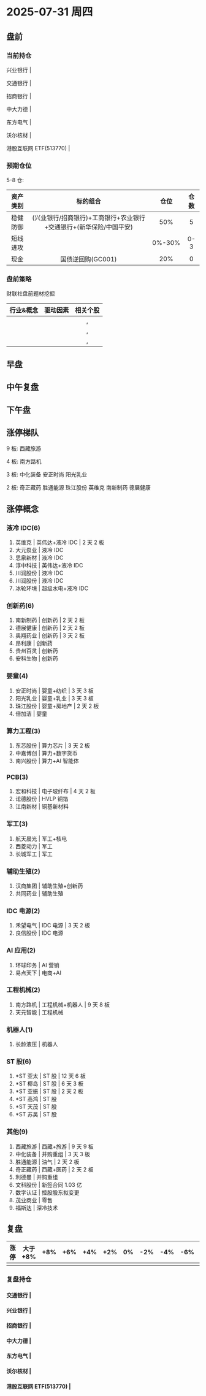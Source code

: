 # 2025-07-31 周四

## 盘前

### 当前持仓

兴业银行 |

交通银行 |

招商银行 |

中大力德 |

东方电气 |

沃尔核材 |

港股互联网 ETF(513770) |

### 预期仓位

5-8 仓:

| 资产类别 |                              标的组合                              |  仓位  | 仓数 |
| :------: | :----------------------------------------------------------------: | :----: | :--: |
| 稳健防御 | (兴业银行/招商银行)+工商银行+农业银行+交通银行+(新华保险/中国平安) |  50%   |  5   |
| 短线进攻 |                                                                    | 0%-30% | 0-3  |
|   现金   |                         国债逆回购(GC001)                          |  20%   |  0   |

### 盘前策略

财联社盘前题材挖掘

| 行业&概念 | 驱动因素 | 相关个股 |
| :-------: | :------: | :------: |
|           |          |    ,     |
|           |          |    ,     |
|           |          |    ,     |

## 早盘

## 中午复盘

## 下午盘

## 涨停梯队

9 板: 西藏旅游

4 板: 南方路机

3 板: 中化装备 安正时尚 阳光乳业

2 板: 奇正藏药 胜通能源 珠江股份 英维克 南新制药 德展健康

## 涨停概念

### 液冷 IDC(6)

1. 英维克 | 英伟达+液冷 IDC | 2 天 2 板
2. 大元泵业 | 液冷 IDC
3. 思泉新材 | 液冷 IDC
4. 淳中科技 | 英伟达+液冷 IDC
5. 川润股份 | 液冷 IDC
6. 川润股份 | 液冷 IDC
7. 冰轮环境 | 超级水电+液冷 IDC

### 创新药(6)

1. 南新制药 | 创新药 | 2 天 2 板
2. 德展健康 | 创新药 | 2 天 2 板
3. 奥翔药业 | 创新药 | 3 天 2 板
4. 昂利康 | 创新药
5. 贵州百灵 | 创新药
6. 安科生物 | 创新药

### 婴童(4)

1. 安正时尚 | 婴童+纺织 | 3 天 3 板
2. 阳光乳业 | 婴童+乳业 | 3 天 3 板
3. 珠江股份 | 婴童+房地产 | 2 天 2 板
4. 倍加洁 | 婴童

### 算力工程(3)

1. 东芯股份 | 算力芯片 | 3 天 2 板
2. 中嘉博创 | 算力+数字货币
3. 南兴股份 | 算力+AI 智能体

### PCB(3)

1. 宏和科技 | 电子玻纤布 | 4 天 2 板
2. 诺德股份 | HVLP 铜箔
3. 江南新材 | 铜基新材料

### 军工(3)

1. 航天晨光 | 军工+核电
2. 西菱动力 | 军工
3. 长城军工 | 军工

### 辅助生殖(2)

1. 汉商集团 | 辅助生殖+创新药
2. 共同药业 | 辅助生殖

### IDC 电源(2)

1. 禾望电气 | IDC 电源 | 3 天 2 板
2. 良信股份 | IDC 电源

### AI 应用(2)

1. 环球印务 | AI 营销
2. 易点天下 | 电商+AI

### 工程机械(2)

1. 南方路机 | 工程机械+机器人 | 9 天 8 板
2. 天元智能 | 工程机械

### 机器人(1)

1. 长龄液压 | 机器人

### ST 股(6)

1. \*ST 亚太 | ST 股 | 12 天 6 板
2. \*ST 椰岛 | ST 股 | 6 天 3 板
3. \*ST 亚振 | ST 股 | 2 天 2 板
4. \*ST 高鸿 | ST 股
5. \*ST 天茂 | ST 股
6. \*ST 苏吴 | ST 股

### 其他(9)

1. 西藏旅游 | 西藏+旅游 | 9 天 9 板
2. 中化装备 | 并购重组 | 3 天 3 板
3. 胜通能源 | 油气 | 2 天 2 板
4. 奇正藏药 | 西藏+医药 | 2 天 2 板
5. 利德曼 | 并购重组
6. 文科股份 | 新签合同 1.03 亿
7. 数字认证 | 控股股东拟变更
8. 茂业商业 | 零售
9. 福斯达 | 深冷技术

## 复盘

| 涨停 | 大于+8% | +8% | +6% | +4% | +2% | 0%  | -2% | -4% | -6% | -8% | 小于-8% | 跌停 |
| :--: | :-----: | :-: | :-: | :-: | :-: | :-: | :-: | :-: | :-: | :-: | :-----: | :--: |
|      |         |     |     |     |     |     |     |     |     |     |         |      |

### 复盘持仓

#### 交通银行 |

#### 兴业银行 |

#### 招商银行 |

#### 中大力德 |

#### 东方电气 |

#### 沃尔核材 |

#### 港股互联网 ETF(513770) |
